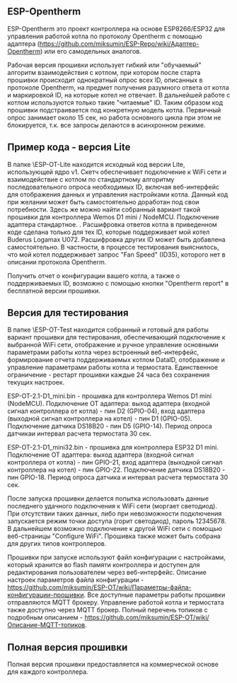 ## ESP-Opentherm
ESP-Opentherm это проект контроллера на основе ESP8266/ESP32 для управления работой котла по протоколу Opentherm с помощью адаптера (https://github.com/miksumin/ESP-Repo/wiki/Адаптер-Opentherm) или его самодельных аналогов. 

Рабочая версия прошивки использует гибкий или "обучаемый" алгоритм взаимодействия с котлом, при котором после старта прошивки происходит однократный опрос всех ID, описанных в протоколе Opentherm, на предмет получения разумного ответа от котла и маркировкой ID, на которые котел не отвечает. В дальнейшей работе с котлом используются только такие "читаемые" ID. Таким образом код прошивки подстраивается под конкретную модель котла. Первичный опрос занимает около 15 сек, но работа основного цикла при этом не блокируется, т.к. все запросы делаются в асинхронном режиме. 

## Пример кода - версия Lite
В папке \ESP-OT-Lite находится исходный код версии Lite, использующей ядро v1. Скетч обеспечивает подключение к WiFi сети и взаимодействие с котлом по стандартному алгоритму последовательного опроса необходимых ID, включая веб-интерфейс для отображения данных и управления настройками котла. Данный код при желании может быть самостоятельно доработан под свои потребности. Здесь же можно найти собранный вариант такой прошивки для контроллера Wemos D1 mini / NodeMCU. Подключение адаптера стандартное.
. 
Расшифровка ответов котла в приведенном коде сделана только для тех ID, которые поддерживает мой котел Buderus Logamax U072. 
Расшифровка других ID может быть добавлена самостоятельно. В частности, в процессе тестирования выяснилось, что мой котел поддерживает запрос "Fan Speed" (ID35), 
которого нет в описании протокола Opentherm. 

Получить отчет о конфигурации вашего котла, а также о поддерживаемых ID, возможно с помощью кнопки "Opentherm report" в бесплатной версии прошивки.

## Версия для тестирования
В папке \ESP-OT-Test находится собранный и готовый для работы вариант прошивки для тестирования, обеспечивающий подключение к выбранной WiFi сети, 
отображение и ручное управление основными параметрами работы котла через встроенный веб-интерфейс, формирование отчета поддерживаемых котлом DataID, 
отображение и управление параметрами работы котла и термостата. Единственное ограничение - рестарт прошивки каждые 24 часа без сохранения текущих настроек.

ESP-OT-2.1-D1_mini.bin - прошивка для контроллера Wemos D1 mini (NodeMCU). Подключение OT адаптера: выход адаптера (входной сигнал контроллера от котла) - пин D2 (GPIO-04), 
вход адаптера (выходной сигнал контроллера на котел) - пин D1 (GPIO-05). Подключение датчика DS18B20 - пин D5 (GPIO-14). Период опроса датчикаи интервал расчета термостата 30 сек.

ESP-OT-2.1-D1_mini32.bin - прошивка для контроллера ESP32 D1 mini. Подключение OT адаптера: выход адаптера (входной сигнал контроллера от котла) - пин GPIO-21, вход адаптера (выходной сигнал контроллера на котел) - пин GPIO-22. Подключение датчика DS18B20 - пин GPIO-18. Период опроса датчика и интервал расчета термостата 30 сек.

После запуска прошивки делается попытка использовать данные последнего удачного подключения к WiFi сети (моргает светодиод).
При отсутствии таких данных, либо при невозможности подключения запускается режим точки доступа (горит светодиод), пароль 12345678.
В дальнейшем возможно подключение к другой WiFi сети с помощью веб-страницы "Configure WiFi".
Прошивка также может быть собрана для других типов контроллеров.

Прошивки при запуске используют файл конфигурации с настройками, который хранится во flash памяти контроллера и доступен для редактирования пользователем через веб-интерфейс.
Описание настроек параметров файла конфигурации - https://github.com/miksumin/ESP-OT/wiki/Параметры-файла-конфигурации-прошивки.
Все доступные параметры работы прошивки отправляются MQTT брокеру. Управление работой котла и термостата также доступно через MQTT брокер. 
Полный перечень топиков с подробным описанием - https://github.com/miksumin/ESP-OT/wiki/Описание-MQTT-топиков.


## Полная версия прошивки
Полная версия прошивки предоставляется на коммерческой основе для каждого контроллера.
